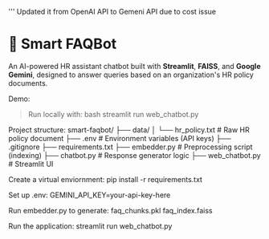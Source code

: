''' Updated it from OpenAI API to Gemeni API due to cost issue

# 💼 Smart FAQBot

An AI-powered HR assistant chatbot built with **Streamlit**, **FAISS**, and **Google Gemini**, designed to answer queries based on an organization's HR policy documents.

Demo:
> Run locally with:
bash
streamlit run web_chatbot.py

Project structure:
smart-faqbot/
├── data/
│   └── hr_policy.txt         # Raw HR policy document
├── .env                      # Environment variables (API keys)
├── .gitignore
├── requirements.txt
├── embedder.py              # Preprocessing script (indexing)
├── chatbot.py               # Response generator logic
├── web_chatbot.py           # Streamlit UI

Create a virtual enviornment:
pip install -r requirements.txt

Set up .env:
GEMINI_API_KEY=your-api-key-here

Run embedder.py to generate:
faq_chunks.pkl
faq_index.faiss

Run the application:
streamlit run web_chatbot.py

